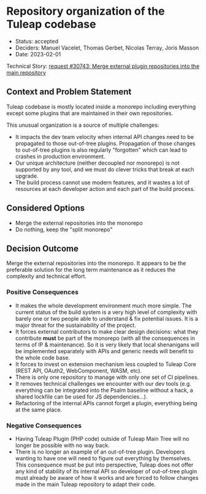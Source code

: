 # Repository organization of the Tuleap codebase

* Status: accepted
* Deciders: Manuel Vacelet, Thomas Gerbet, Nicolas Terray, Joris Masson
* Date: 2023-02-01

Technical Story: [request #30743: Merge external plugin repositories into the main repository](https://tuleap.net/plugins/tracker/?aid=30743)

## Context and Problem Statement

Tuleap codebase is mostly located inside a monorepo including everything except some plugins that are
maintained in their own repositories.

This unusual organization is a source of multiple challenges:
* It impacts the dev team velocity when internal API changes need to be propagated to those out-of-tree plugins.
  Propagation of those changes to out-of-tree plugins is also regularly "forgotten" which can lead to crashes in
  production environment.
* Our unique architecture (neither decoupled nor monorepo) is not supported by any tool, and we must do clever tricks
that break at each upgrade.
* The build process cannot use modern features, and it wastes a lot of resources at each developer action and each part
  of the build process.

## Considered Options

* Merge the external repositories into the monorepo
* Do nothing, keep the "split monorepo"

## Decision Outcome

Merge the external repositories into the monorepo. It appears to be the preferable solution for the long term
maintenance as it reduces the complexity and technical effort.

### Positive Consequences

* It makes the whole development environment much more simple. The current status of the build system is a very high
  level of complexity with barely one or two people able to understand & fix potential issues. It is a major threat
  for the sustainability of the project.
* It forces external contributors to make clear design decisions: what they contribute **must** be part of the monorepo
  (with all the consequences in terms of IP & maintenance). So it is very likely that local shenanigans will be
  implemented separately with APIs and generic needs will benefit to the whole code base.
* It forces to invest on extension mechanism less coupled to Tuleap Core (REST API, OAuth2, WebComponent, WASM, etc).
* There is only one repository to manage with only one set of CI pipelines.
* It removes technical challenges we encounter with our dev tools (e.g. everything can be integrated into the Psalm
  baseline without a hack, a shared lockfile can be used for JS dependencies…).
* Refactoring of the internal APIs cannot forget a plugin, everything being at the same place.

### Negative Consequences

* Having Tuleap Plugin (PHP code) outside of Tuleap Main Tree will no longer be possible with no way back.
* There is no longer an example of an out-of-tree plugin. Developers wanting to have one will need to figure out
  everything by themselves. This consequence must be put into perspective, Tuleap does not offer any kind of stability
  of its internal API so developer of out-of-tree plugin must already be aware of how it works and are forced to follow
  changes made in the main Tuleap repository to adapt their code.
